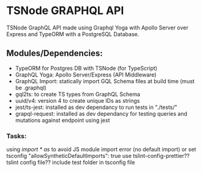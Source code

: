 # TSNode GRAPHQL API

TSNode GraphQL API made using Graphql Yoga with Apollo Server over Express and TypeORM with a PostgreSQL Database.

## Modules/Dependencies:
- TypeORM for Postgres DB with TSNode (for TypeScript)
- GraphQL Yoga: Apollo Server/Express (API Middleware)
- GraphQL Import: statically import GQL Schema files at build time (must be .graphql)
- gql2ts: to create TS types from GraphQL Schema
- uuid/v4: version 4 to create unique IDs as strings
- jest/ts-jest: installed as dev dependancy to run tests in "./tests/"
- grapql-request: installed as dev dependancy for testing queries and mutations against endpoint using jest

### Tasks:
using *import * as* to avoid JS module import error (no default import) or set tsconfig "allowSyntheticDefaultImports": true
use tslint-config-prettier?? tslint config file??
include test folder in tsconfig file